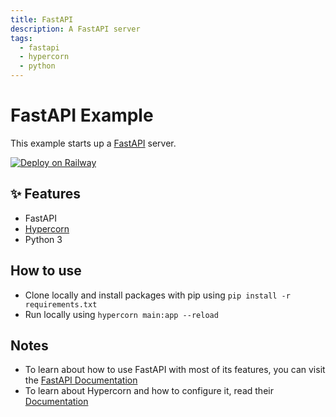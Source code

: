 ```yaml
---
title: FastAPI
description: A FastAPI server
tags:
  - fastapi
  - hypercorn
  - python
---
```


# FastAPI Example

This example starts up a [FastAPI](https://fastapi.tiangolo.com/) server.

[![Deploy on Railway](https://railway.app/button.svg)](https://railway.app/template/-NvLj4?referralCode=CRJ8FE)
## ✨ Features

- FastAPI
- [Hypercorn](https://hypercorn.readthedocs.io/)
- Python 3

## How to use

- Clone locally and install packages with pip using `pip install -r requirements.txt`
- Run locally using `hypercorn main:app --reload`

## Notes

- To learn about how to use FastAPI with most of its features, you can visit the [FastAPI Documentation](https://fastapi.tiangolo.com/tutorial/)
- To learn about Hypercorn and how to configure it, read their [Documentation](https://hypercorn.readthedocs.io/)
